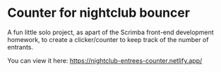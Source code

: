 # Counter for nightclub bouncer

A fun little solo project, as apart of the Scrimba front-end development homework, to create a clicker/counter to keep track of the number of entrants.

You can view it here: https://nightclub-entrees-counter.netlify.app/
